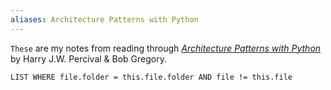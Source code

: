 ```yaml
---
aliases: Architecture Patterns with Python
---
```

`These` are my notes from reading through [*Architecture Patterns with Python*](https://www.cosmicpython.com/#buy_the_book) by Harry J.W. Percival & Bob Gregory.

```dataview
LIST WHERE file.folder = this.file.folder AND file != this.file
```
